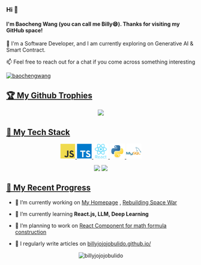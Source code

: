 <h3 align="left">Hi 👋</h3>
<h4>I'm Baocheng Wang (you can call me Billy😄). Thanks for visiting my GitHub space!</h4>
<p>🔭 I'm a Software Developer, and I am currently exploring on Generative AI & Smart Contract.</p>
<p>📫 Feel free to reach out for a chat if you come across something interesting</p>
<p align="left"><a href="www.linkedin.com/in/baocheng-wang-504b351a5" target="blank"><img src="https://img.shields.io/twitter/follow/baochengwang?logo=twitter&style=for-the-badge" alt="baochengwang" /></a> </p>

<a href="https://github.com/ryo-ma/"><h2>🏆 My Github Trophies</h2></a>
<p align="center">
  <a href="https://github.com/ryo-ma/github-profile-trophy">
  <img width=600 src="https://github-profile-trophy-git-master-billyjojojobulidos-projects.vercel.app/?username=billyjojojobulido&column=5&theme=juicyfresh&no-frame=true"/>
  </a>
</p>

<a href="https://billyjojojobulido.github.io/"><h2>🔮 My Tech Stack</h2></a>

<p align="center"> 
  <a href="https://developer.mozilla.org/en-US/docs/Web/JavaScript" target="_blank" rel="noreferrer"> <img src="https://raw.githubusercontent.com/devicons/devicon/master/icons/javascript/javascript-original.svg" alt="javascript" width="40" height="40"/> </a> 
  <a href="https://www.typescriptlang.org/" target="_blank" rel="noreferrer"> <img src="https://raw.githubusercontent.com/devicons/devicon/master/icons/typescript/typescript-original.svg" alt="typescript" width="40" height="40"/> </a> 
  <a href="https://reactjs.org/" target="_blank" rel="noreferrer"> <img src="https://raw.githubusercontent.com/devicons/devicon/master/icons/react/react-original-wordmark.svg" alt="react" width="40" height="40"/> </a> 
  <a href="https://www.python.org" target="_blank" rel="noreferrer"> <img src="https://raw.githubusercontent.com/devicons/devicon/master/icons/python/python-original.svg" alt="python" width="40" height="40"/> </a> 
  <a href="https://www.mysql.com/" target="_blank" rel="noreferrer"> <img src="https://raw.githubusercontent.com/devicons/devicon/master/icons/mysql/mysql-original-wordmark.svg" alt="mysql" width="40" height="40"/> </a>


<div align="center">
  <img height="170" src="https://github-readme-stats-git-master-billyjojojobulidos-projects.vercel.app/api/top-langs/?username=billyjojojobulido&layout=compact" />
  <img height="170" src="https://github-readme-stats-git-master-billyjojojobulidos-projects.vercel.app/api?username=billyjojojobulido&count_private=true&include_all_commits=true" />
</div>

<a href="https://billyjojojobulido.github.io/"><h2>🎯 My Recent Progress</h2></a>

- 🔭 I’m currently working on [My Homepage](https://github.com/billyjojojobulido/billyjojojobulido.github.io) , [Rebuilding Space War](https://github.com/billyjojojobulido/cocos-space-war) 

- 🌱 I’m currently learning **React.js, LLM, Deep Learning**

- 🎯 I’m planning to work on [React Component for math formula construction](https://github.com/billyjojojobulido/react-math-ui)

- 📝 I regularly write articles on [billyjojojobulido.github.io/](billyjojojobulido.github.io/)


<p align="center"><img align="center" src="https://github-readme-streak-stats.herokuapp.com/?user=billyjojojobulido&" alt="billyjojojobulido" /></p>
